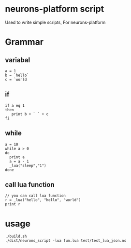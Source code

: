 # neurons-platform script

Used to write simple scripts, For neurons-platform



# Grammar 

## variabal
```
a = 1
b = `hello`
c = `world
```

## if
```
if a eq 1
then
   print b + ` ` + c
fi
```

## while
```
a = 10
while a > 0 
do
  print a
  a = a - 1
  _lua("sleep","1")
done

```

## call lua function
```
// you can call lua function 
r = _lua("hello", "hello", "world")
print r
```

# usage
```
./build.sh
./dist/neurons_script -lua fun.lua test/test_lua_json.ns
```

